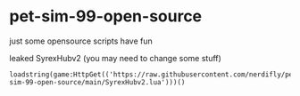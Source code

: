 # pet-sim-99-open-source
just some opensource scripts have fun

leaked SyrexHubv2 (you may need to change some stuff)
```
loadstring(game:HttpGet(('https://raw.githubusercontent.com/nerdifly/pet-sim-99-open-source/main/SyrexHubv2.lua')))()
```
